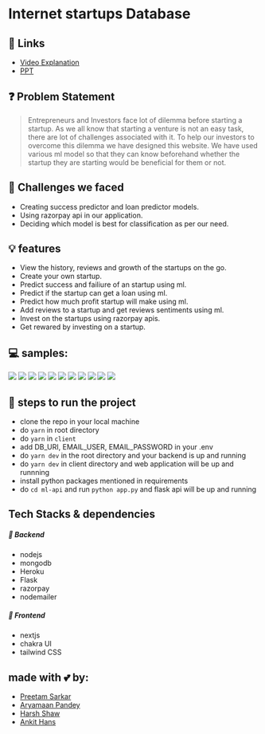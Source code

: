 # Internet startups Database

## 🔗 Links
- [Video Explanation](https://vimeo.com/501425359)
- [PPT](https://docs.google.com/presentation/d/1lJjnF00vz3-gPmPiG_fDHea3KGzQDuTpSEHj1W-evRE/edit?usp=sharing)


## ❓ Problem Statement
> Entrepreneurs and Investors face lot of dilemma before starting a startup. As we all know that starting a venture is not an easy task, there are lot of challenges associated with it. To help our investors to overcome this dilemma we have designed this website. We have used various ml model so that they can know beforehand whether the startup they are starting would be beneficial for them or not.

## 🤔 Challenges we faced
- Creating success predictor and loan predictor models.
- Using razorpay api in our application.
- Deciding which model is best for classification as per our need.

## 💡 features
- View the history, reviews and growth of the startups on the go.
- Create your own startup.
- Predict success and failiure of an startup using ml.
- Predict if the startup can get a loan using ml.
- Predict how much profit startup will make using ml.
- Add reviews to a startup and get reviews sentiments using ml.
- Invest on the startups using razorpay apis.
- Get rewared by investing on a startup.


## 💻 samples:
<img src="https://github.com/ankithans/isdb-startups/blob/main/mockups/home-page.jpg">
<img src="https://github.com/ankithans/isdb-startups/blob/main/mockups/loan-predictor.jpg">
<img src="https://github.com/ankithans/isdb-startups/blob/main/mockups/investment.jpg"> 
<img src="https://github.com/ankithans/isdb-startups/blob/main/mockups/payment-succesfful.jpg">
<img src="https://github.com/ankithans/isdb-startups/blob/main/mockups/give-rating.jpg">
<img src="https://github.com/ankithans/isdb-startups/blob/main/mockups/create-startup.jpg">
<img src="https://github.com/ankithans/isdb-startups/blob/main/mockups/loan-predictor.jpg">
<img src = "https://github.com/ankithans/isdb-startups/blob/main/mockups/success-predictor.jpg">
<img src="https://github.com/ankithans/isdb-startups/blob/main/mockups/profile-1.jpg">
<img src="https://github.com/ankithans/isdb-startups/blob/main/mockups/profile-2.jpg">
<img src="https://github.com/ankithans/isdb-startups/blob/main/mockups/sign-up.jpg">


## 👣 steps to run the project
- clone the repo in your local machine
- do ```yarn``` in root directory
- do ```yarn``` in ```client```
- add DB_URI, EMAIL_USER, EMAIL_PASSWORD in your .env
- do ```yarn dev``` in the root directory and your backend is up and running
- do ```yarn dev``` in client directory and web application will be up and runnning
- install python packages mentioned in requirements
- do ```cd ml-api``` and run ```python app.py``` and flask api will be up and running


## Tech Stacks & dependencies
##### 🤖 Backend
- nodejs
- mongodb
- Heroku
- Flask
- razorpay
- nodemailer

##### 🌟 Frontend
- nextjs
- chakra UI
- tailwind CSS

## made with 💕 by: 
- [Preetam Sarkar](https://github.com/Leoravoe)
- [Aryamaan Pandey](https://github.com/Aryamaan23)
- [Harsh Shaw](https://github.com/harshshaw)
- [Ankit Hans](https://github.com/ankithans)
